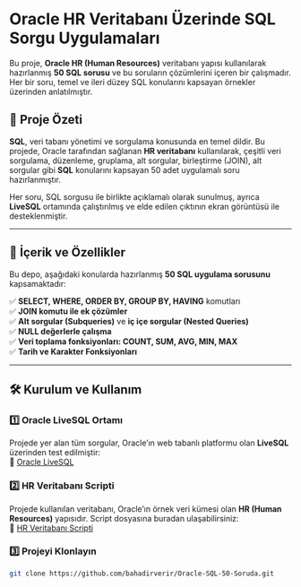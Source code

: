 # **Oracle HR Veritabanı Üzerinde SQL Sorgu Uygulamaları**

Bu proje, **Oracle HR (Human Resources)** veritabanı yapısı kullanılarak hazırlanmış **50 SQL sorusu** ve bu soruların çözümlerini içeren bir çalışmadır. Her bir soru, temel ve ileri düzey SQL konularını kapsayan örnekler üzerinden anlatılmıştır.

## 🚀 **Proje Özeti**

**SQL**, veri tabanı yönetimi ve sorgulama konusunda en temel dildir. Bu projede, Oracle tarafından sağlanan **HR veritabanı** kullanılarak, çeşitli veri sorgulama, düzenleme, gruplama, alt sorgular, birleştirme (JOIN), alt sorgular gibi **SQL** konularını kapsayan 50 adet uygulamalı soru hazırlanmıştır.

Her soru, SQL sorgusu ile birlikte açıklamalı olarak sunulmuş, ayrıca **LiveSQL** ortamında çalıştırılmış ve elde edilen çıktının ekran görüntüsü ile desteklenmiştir.

---

## 📌 **İçerik ve Özellikler**

Bu depo, aşağıdaki konularda hazırlanmış **50 SQL uygulama sorusunu** kapsamaktadır:

✅ **SELECT, WHERE, ORDER BY, GROUP BY, HAVING** komutları  
✅ **JOIN komutu ile ek çözümler**  
✅ **Alt sorgular (Subqueries)** ve **iç içe sorgular (Nested Queries)**   
✅ **NULL değerlerle çalışma**  
✅ **Veri toplama fonksiyonları: COUNT, SUM, AVG, MIN, MAX**  
✅ **Tarih ve Karakter Fonksiyonları**

---

## 🛠 **Kurulum ve Kullanım**

### **1️⃣ Oracle LiveSQL Ortamı**
Projede yer alan tüm sorgular, Oracle’ın web tabanlı platformu olan **LiveSQL** üzerinden test edilmiştir:  
🔗 [Oracle LiveSQL](https://livesql.oracle.com/)

### **2️⃣ HR Veritabanı Scripti**
Projede kullanılan veritabanı, Oracle’ın örnek veri kümesi olan **HR (Human Resources)** yapısıdır. Script dosyasına buradan ulaşabilirsiniz:  
🔗 [HR Veritabanı Scripti](https://livesql.oracle.com/ords/livesql/file/content_GV8MU6SITA2V3VYI179FAJUCY.html)

### **3️⃣ Projeyi Klonlayın**
```bash
git clone https://github.com/bahadirverir/Oracle-SQL-50-Soruda.git
